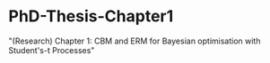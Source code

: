 # PhD-Thesis-Chapter1
"(Research) Chapter 1: CBM and ERM for Bayesian optimisation with Student's-t Processes"
